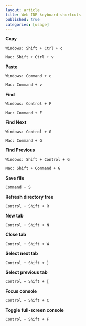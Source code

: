 ```yaml
---
layout: article
title: Web IDE keyboard shortcuts
published: true
categories: [usage]
---
```


**Copy**

    Windows: Shift + Ctrl + c

    Mac: Shift + Ctrl + v

**Paste**

    Windows: Command + c

    Mac: Command + v

**Find**

    Windows: Control + F

    Mac: Command + F

**Find Next**

    Windows: Control + G

    Mac: Command + G

**Find Previous**

    Windows: Shift + Control + G 

    Mac: Shift + Command + G

**Save file**

    Command + S

**Refresh directory tree**

    Control + Shift + R

**New tab**

    Control + Shift + N

**Close tab**

    Control + Shift + W

**Select next tab**

    Control + Shift + ]

**Select previous tab**

    Control + Shift + [

**Focus console**

    Control + Shift + C

**Toggle full-screen console**

    Control + Shift + F
